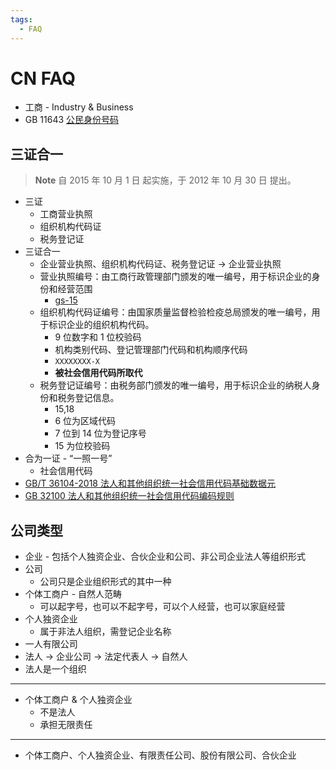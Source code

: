 ```yaml
---
tags:
  - FAQ
---
```


# CN FAQ

- 工商 - Industry & Business
- GB 11643 [公民身份号码](./gb/gb-11643.md)

## 三证合一

> **Note**
> 自 2015 年 10 月 1 日 起实施，于 2012 年 10 月 30 日 提出。

- 三证
  - 工商营业执照
  - 组织机构代码证
  - 税务登记证
- 三证合一
  - 企业营业执照、组织机构代码证、税务登记证 -> 企业营业执照
  - 营业执照编号：由工商行政管理部门颁发的唯一编号，用于标识企业的身份和经营范围
    - [gs-15](./gb/gs-15.md)
  - 组织机构代码证编号：由国家质量监督检验检疫总局颁发的唯一编号，用于标识企业的组织机构代码。
    - 9 位数字和 1 位校验码
    - 机构类别代码、登记管理部门代码和机构顺序代码
    - `XXXXXXXX-X`
    - **被社会信用代码所取代**
  - 税务登记证编号：由税务部门颁发的唯一编号，用于标识企业的纳税人身份和税务登记信息。
    - 15,18
    - 6 位为区域代码
    - 7 位到 14 位为登记序号
    - 15 为位校验码
- 合为一证 - “一照一号”
  - 社会信用代码
- [GB/T 36104-2018 法人和其他组织统一社会信用代码基础数据元](./gb/gbt-36104.md)
- [GB 32100 法人和其他组织统一社会信用代码编码规则](./gb/gb-32100.md)

## 公司类型

- 企业 -  包括个人独资企业、合伙企业和公司、非公司企业法人等组织形式
- 公司
  - 公司只是企业组织形式的其中一种
- 个体工商户 - 自然人范畴
  - 可以起字号，也可以不起字号，可以个人经营，也可以家庭经营
- 个人独资企业
  - 属于非法人组织，需登记企业名称
- 一人有限公司
- 法人 -> 企业公司 -> 法定代表人 -> 自然人
- 法人是一个组织

---

- 个体工商户 & 个人独资企业
  - 不是法人
  - 承担无限责任

---

- 个体工商户、个人独资企业、有限责任公司、股份有限公司、合伙企业

